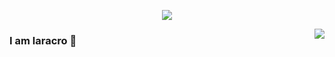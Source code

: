 <p align="center">
  <img align="center" src="https://avatars1.githubusercontent.com/u/11955520?s=400&u=37a01039c44b9467f55467187e417a8d985a3d3e&v=4"/>
</p>


<img align="right" src="https://github-readme-stats.vercel.app/api?username=laracro&show_icons=true&icon_color=805AD5&text_color=718096&bg_color=ffffff&hide_title=true" />

### I am laracro 👋

> 
